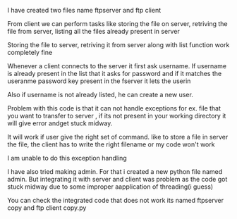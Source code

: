 I have created two files name ftpserver and ftp client

From client we can perform tasks like storing the file on server, retriving the file from server, listing all the files already present in server

Storing the file to server, retriving it from server along with list function work completely fine

Whenever a client connects to the server it first ask username. If username is already present in the list that it asks for password and if it matches the useranme password key present in the fserver it lets the userin

Also if username is not already listed, he can create a new user.

Problem with this code is that it can not handle exceptions for ex. file  that you want to transfer to server , if its not present in your working directory it will give error andget stuck midway.

It will work if user give the right set of command. like to store a file in server the file, the client has to write the right filename or my code won't work

I am unable to do this exception handling

I have also tried making admin. For that i created a new python file named admin. But integrating it with server and client was problem as the code got stuck midway due to some improper aapplication of threading(i guess)

You can check the integrated code that does not work its named ftpserver copy and ftp client copy.py
